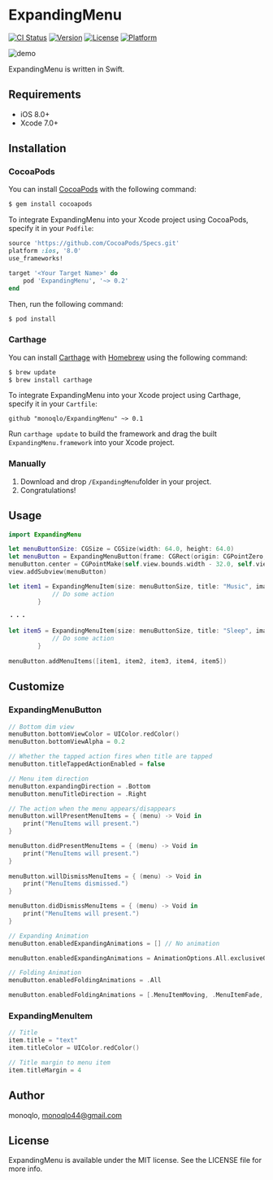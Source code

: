 # ExpandingMenu

[![CI Status](http://img.shields.io/travis/monoqlo/ExpandingMenu.svg?style=flat)](https://travis-ci.org/monoqlo/ExpandingMenu)
[![Version](https://img.shields.io/cocoapods/v/ExpandingMenu.svg?style=flat)](http://cocoapods.org/pods/ExpandingMenu)
[![License](https://img.shields.io/cocoapods/l/ExpandingMenu.svg?style=flat)](http://cocoapods.org/pods/ExpandingMenu)
[![Platform](https://img.shields.io/cocoapods/p/ExpandingMenu.svg?style=flat)](http://cocoapods.org/pods/ExpandingMenu)

![demo](https://github.com/monoqlo/ExpandingMenu/blob/master/imgs/demo.gif)

ExpandingMenu is written in Swift.

## Requirements

- iOS 8.0+
- Xcode 7.0+

## Installation

### CocoaPods

You can install [CocoaPods](http://cocoapods.org) with the following command:

```bash
$ gem install cocoapods
```

To integrate ExpandingMenu into your Xcode project using CocoaPods, specify it in your `Podfile`:

```ruby
source 'https://github.com/CocoaPods/Specs.git'
platform :ios, '8.0'
use_frameworks!

target '<Your Target Name>' do
    pod 'ExpandingMenu', '~> 0.2'
end
```

Then, run the following command:

```bash
$ pod install
```

### Carthage

You can install [Carthage](https://github.com/Carthage/Carthage) with [Homebrew](http://brew.sh/) using the following command:

```bash
$ brew update
$ brew install carthage
```

To integrate ExpandingMenu into your Xcode project using Carthage, specify it in your `Cartfile`:

```ogdl
github "monoqlo/ExpandingMenu" ~> 0.1
```

Run `carthage update` to build the framework and drag the built `ExpandingMenu.framework` into your Xcode project.

### Manually
1. Download and drop ```/ExpandingMenu```folder in your project.  
2. Congratulations!  

## Usage

```swift
import ExpandingMenu

let menuButtonSize: CGSize = CGSize(width: 64.0, height: 64.0)
let menuButton = ExpandingMenuButton(frame: CGRect(origin: CGPointZero, size: menuButtonSize), centerImage: UIImage(named: "chooser-button-tab")!, centerHighlightedImage: UIImage(named: "chooser-button-tab-highlighted")!)
menuButton.center = CGPointMake(self.view.bounds.width - 32.0, self.view.bounds.height - 72.0)
view.addSubview(menuButton)

let item1 = ExpandingMenuItem(size: menuButtonSize, title: "Music", image: UIImage(named: "chooser-moment-icon-music")!, highlightedImage: UIImage(named: "chooser-moment-icon-music-highlighted")!, backgroundImage: UIImage(named: "chooser-moment-button"), backgroundHighlightedImage: UIImage(named: "chooser-moment-button-highlighted")) { () -> Void in
            // Do some action
        }

・・・

let item5 = ExpandingMenuItem(size: menuButtonSize, title: "Sleep", image: UIImage(named: "chooser-moment-icon-sleep")!, highlightedImage: UIImage(named: "chooser-moment-icon-sleep-highlighted")!, backgroundImage: UIImage(named: "chooser-moment-button"), backgroundHighlightedImage: UIImage(named: "chooser-moment-button-highlighted")) { () -> Void in
            // Do some action
        }
        
menuButton.addMenuItems([item1, item2, item3, item4, item5])
```

## Customize

### ExpandingMenuButton

```swift
// Bottom dim view
menuButton.bottomViewColor = UIColor.redColor()
menuButton.bottomViewAlpha = 0.2

// Whether the tapped action fires when title are tapped
menuButton.titleTappedActionEnabled = false

// Menu item direction
menuButton.expandingDirection = .Bottom
menuButton.menuTitleDirection = .Right

// The action when the menu appears/disappears
menuButton.willPresentMenuItems = { (menu) -> Void in
    print("MenuItems will present.")
}

menuButton.didPresentMenuItems = { (menu) -> Void in
    print("MenuItems will present.")
}
        
menuButton.willDismissMenuItems = { (menu) -> Void in
    print("MenuItems dismissed.")
}

menuButton.didDismissMenuItems = { (menu) -> Void in
    print("MenuItems will present.")
}

// Expanding Animation
menuButton.enabledExpandingAnimations = [] // No animation

menuButton.enabledExpandingAnimations = AnimationOptions.All.exclusiveOr(.MenuItemRotation)

// Folding Animation
menuButton.enabledFoldingAnimations = .All

menuButton.enabledFoldingAnimations = [.MenuItemMoving, .MenuItemFade, .MenuButtonRotation]
```


### ExpandingMenuItem

```swift
// Title
item.title = "text"
item.titleColor = UIColor.redColor()

// Title margin to menu item
item.titleMargin = 4
```

## Author

monoqlo, monoqlo44@gmail.com

## License

ExpandingMenu is available under the MIT license. See the LICENSE file for more info.
